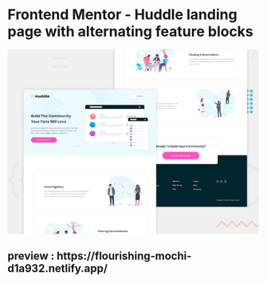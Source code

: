 # Frontend Mentor - Huddle landing page with alternating feature blocks

![Design preview for the Huddle landing page with alternating feature blocks coding challenge](./design/desktop-preview.jpg)

<h2> preview : https://flourishing-mochi-d1a932.netlify.app/
